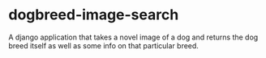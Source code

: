 # dogbreed-image-search
A django application that takes a novel image of a dog and returns the dog breed itself as well as some info on that particular breed.



